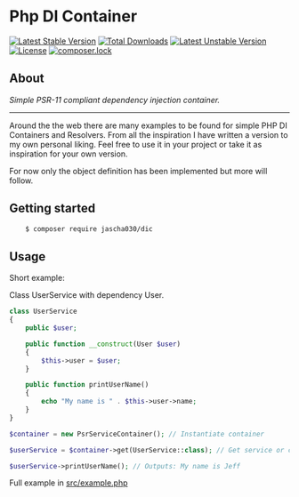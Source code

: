 # Php DI Container

[![Latest Stable Version](https://poser.pugx.org/jascha030/dic/v/stable)](https://packagist.org/packages/jascha030/dic)
[![Total Downloads](https://poser.pugx.org/jascha030/dic/downloads)](https://packagist.org/packages/jascha030/dic)
[![Latest Unstable Version](https://poser.pugx.org/jascha030/dic/v/unstable)](https://packagist.org/packages/jascha030/dic)
[![License](https://poser.pugx.org/jascha030/dic/license)](https://packagist.org/packages/jascha030/dic)
[![composer.lock](https://poser.pugx.org/jascha030/dic/composerlock)](https://packagist.org/packages/jascha030/dic)

## About

*Simple PSR-11 compliant dependency injection container.*

---
Around the the web there are many examples to be found for simple PHP DI Containers and Resolvers.
From all the inspiration I have written a version to my own personal liking.
Feel free to use it in your project or take it as inspiration for your own version.   

For now only the object definition has been implemented but more will follow.


## Getting started
```bash
    $ composer require jascha030/dic
```

## Usage

Short example:

Class UserService with dependency User.

```php
class UserService
{
    public $user;

    public function __construct(User $user)
    {
        $this->user = $user;
    }

    public function printUserName()
    {
        echo "My name is " . $this->user->name;
    }
}
```

```php
$container = new PsrServiceContainer(); // Instantiate container

$userService = $container->get(UserService::class); // Get service or class instance.

$userService->printUserName(); // Outputs: My name is Jeff
```

Full example in [src/example.php](https://github.com/jascha030/DI-Container/blob/master/src/example.php)
